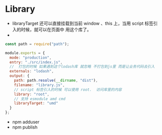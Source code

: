 # Library

- libraryTarget 还可以直接挂载到当前 window 、this 上，当用 script 标签引入的时候，就可以在页面中 用这个库了。
-

```javascript
const path = require("path");

module.exports = {
  mode: "production",
  entry: "./src/index.js",
  //  打包的时候 如果遇到这个lodash库 就忽略 不打包到js里 而是让业务代码去引入
  externals: "lodash",
  output: {
    path: path.resolve(__dirname, "dist"),
    filename: "library.js",
    // script 标签引入的时候 可以使用 root.  访问库里的内容
    library: "root",
    // 支持 esmodule amd cmd
    libraryTarget: "umd"
  }
};
```

- npm adduser
- npm publish

